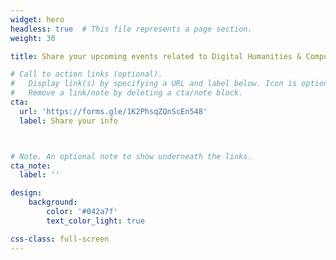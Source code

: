```yaml
---
widget: hero
headless: true  # This file represents a page section.
weight: 30

title: Share your upcoming events related to Digital Humanities & Computational Social Sciences here!

# Call to action links (optional).
#   Display link(s) by specifying a URL and label below. Icon is optional for `cta`.
#   Remove a link/note by deleting a cta/note block.
cta:
  url: 'https://forms.gle/1K2PhsqZQnScEn548'
  label: Share your info



# Note. An optional note to show underneath the links.
cta_note:
  label: ''

design:
    background:
        color: '#042a7f'
        text_color_light: true

css-class: full-screen
---
```




